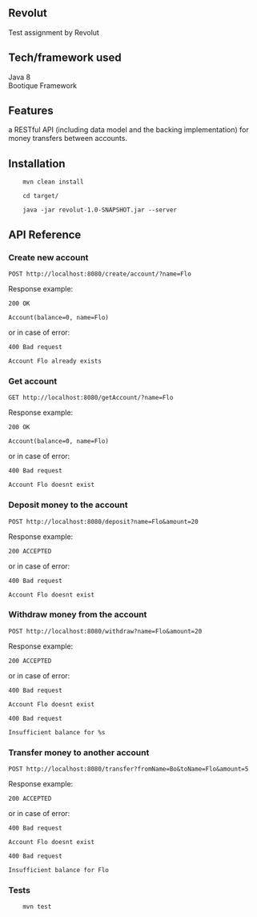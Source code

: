 ## Revolut 
Test assignment by Revolut

## Tech/framework used
Java 8
<br>Bootique Framework


## Features

a RESTful API (including data model and the backing implementation)
for money transfers between accounts.


## Installation
`    mvn clean install`

`    cd target/`

`    java -jar revolut-1.0-SNAPSHOT.jar --server`

## API Reference

### Create new account

`POST http://localhost:8080/create/account/?name=Flo`

Response example:
```
200 OK

Account(balance=0, name=Flo)
```

or in case of error:

```
400 Bad request

Account Flo already exists
```

### Get account

`GET http://localhost:8080/getAccount/?name=Flo`

Response example:
```
200 OK

Account(balance=0, name=Flo)
```

or in case of error:

```
400 Bad request

Account Flo doesnt exist
```

### Deposit money to the account

`POST http://localhost:8080/deposit?name=Flo&amount=20`

Response example:
```
200 ACCEPTED
```

or in case of error:

```
400 Bad request

Account Flo doesnt exist
```

### Withdraw money from the account

`POST http://localhost:8080/withdraw?name=Flo&amount=20`

Response example:
```
200 ACCEPTED
```

or in case of error:

```
400 Bad request

Account Flo doesnt exist
```
```
400 Bad request

Insufficient balance for %s
```

### Transfer money to another account

`POST http://localhost:8080/transfer?fromName=Bo&toName=Flo&amount=5`

Response example:
```
200 ACCEPTED
```
or in case of error:

```
400 Bad request

Account Flo doesnt exist
```
```
400 Bad request

Insufficient balance for Flo
```
### Tests
`    mvn test`

